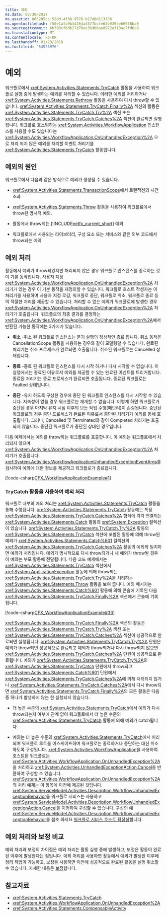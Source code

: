 ```yaml
---
title: 예외
ms.date: 03/30/2017
ms.assetid: 065205cc-52dd-4f30-9578-b17d8d113136
ms.openlocfilehash: f50e1afa9b1d264a4577bcfe62e939ee669f8ba0
ms.sourcegitcommit: 6b308cf6d627d78ee36dbbae8972a310ac7fd6c8
ms.translationtype: MT
ms.contentlocale: ko-KR
ms.lasthandoff: 01/23/2019
ms.locfileid: "54523976"
---
```

# <a name="exceptions"></a>예외
워크플로에서 <xref:System.Activities.Statements.TryCatch> 활동을 사용하여 워크플로 실행 중에 발생하는 예외를 처리할 수 있습니다. 이러한 예외를 처리하거나 <xref:System.Activities.Statements.Rethrow> 활동을 사용하여 다시 throw할 수 있습니다. <xref:System.Activities.Statements.TryCatch.Finally%2A> 섹션의 활동은 <xref:System.Activities.Statements.TryCatch.Try%2A> 섹션 또는 <xref:System.Activities.Statements.TryCatch.Catches%2A> 섹션이 완료되면 실행됩니다. 워크플로 호스팅하는 <xref:System.Activities.WorkflowApplication> 인스턴스를 사용할 수도 있습니다는 <xref:System.Activities.WorkflowApplication.OnUnhandledException%2A> 으로 처리 되지 않은 예외를 처리할 이벤트 처리기를 <xref:System.Activities.Statements.TryCatch> 활동입니다.  
  
## <a name="causes-of-exceptions"></a>예외의 원인  
 워크플로에서 다음과 같은 방식으로 예외가 생성될 수 있습니다.  
  
-   <xref:System.Activities.Statements.TransactionScope>에서 트랜잭션의 시간 초과  
  
-   <xref:System.Activities.Statements.Throw> 활동을 사용하여 워크플로에서 throw된 명시적 예외.  
  
-   활동에서 throw되는 [!INCLUDE[netfx_current_short](../../../includes/netfx-current-short-md.md)] 예외  
  
-   워크플로에서 사용되는 라이브러리, 구성 요소 또는 서비스와 같은 외부 코드에서 throw되는 예외  
  
## <a name="handling-exceptions"></a>예외 처리  
 활동에서 예외가 throw되었지만 처리되지 않은 경우 워크플로 인스턴스를 종료하는 것이 기본 동작입니다. 사용자 지정 <xref:System.Activities.WorkflowApplication.OnUnhandledException%2A> 처리기가 있는 경우 이 기본 동작을 재정의할 수 있습니다. 워크플로 호스트 작성자는 이 처리기를 사용하여 사용자 지정 로깅, 워크플로 중단, 워크플로 취소, 워크플로 종료 등의 적절한 처리를 제공할 수 있습니다.  처리할 수 없는 예외가 워크플로에 발생한 경우 <xref:System.Activities.WorkflowApplication.OnUnhandledException%2A> 처리기가 호출됩니다. 워크플로의 최종 결과를 결정하는 <xref:System.Activities.WorkflowApplication.OnUnhandledException%2A>에서 반환된 가능한 동작에는 3가지가 있습니다.  
  
-   **취소** -취소 된 워크플로 인스턴스는 분기 실행의 정상적인 종료 합니다. 취소 동작은 CancellationScope 활동을 사용하는 경우와 같이 모델링할 수 있습니다. 완료된 처리기는 취소 프로세스가 완료되면 호출됩니다. 취소된 워크플로는 Cancelled 상태입니다.  
  
-   **종료** -종료 된 워크플로 인스턴스를 다시 시작 하거나 다시 시작할 수 없습니다.  이 실행에서는 종료된 이유로서 예외를 제공할 수 있는 완료된 이벤트를 트리거합니다. 종료된 처리기는 종료 프로세스가 완료되면 호출됩니다. 종료된 워크플로는 Faulted 상태입니다.  
  
-   **중단** -유지 하도록 구성한 경우에 중단 된 워크플로 인스턴스를 다시 시작할 수 있습니다.  지속성이 없을 경우 워크플로는 재개할 수 없습니다.  이렇게 하면 워크플로가 중단된 경우 마지막 유지 시점 이후의 모든 작업 수행(메모리)이 손실됩니다. 중단된 워크플로의 경우 중단 프로세스가 완료된 이유로서 중단된 처리기가 예외를 통해 호출됩니다. 그러나, Cancelled 및 Terminated와 같이 Completed 처리기는 호출되지 않습니다. 중단된 워크플로가 중단된 상태인 경우입니다.  
  
 다음 예제에서는 예외를 throw하는 워크플로를 호출합니다. 이 예외는 워크플로에서 처리되지 않으며 <xref:System.Activities.WorkflowApplication.OnUnhandledException%2A> 처리기가 호출됩니다. <xref:System.Activities.WorkflowApplicationUnhandledExceptionEventArgs>를 검사하여 예외에 대한 정보를 제공하고 워크플로가 종료됩니다.  
  
 [!code-csharp[CFX_WorkflowApplicationExample#1](../../../samples/snippets/csharp/VS_Snippets_CFX/cfx_workflowapplicationexample/cs/program.cs#1)]  
  
### <a name="handling-exceptions-with-the-trycatch-activity"></a>TryCatch 활동을 사용하여 예외 처리  
 워크플로 내부의 예외 처리는 <xref:System.Activities.Statements.TryCatch> 활동을 통해 수행됩니다. <xref:System.Activities.Statements.TryCatch> 활동에는 특정 <xref:System.Activities.Statements.TryCatch.Catches%2A> 형식에 각각 연결되는 <xref:System.Activities.Statements.Catch> 활동의 <xref:System.Exception> 컬렉션이 있습니다. <xref:System.Activities.Statements.TryCatch.Try%2A> 활동의 <xref:System.Activities.Statements.TryCatch> 섹션에 포함된 활동에 의해 throw된 예외가 <xref:System.Activities.Statements.Catch%601> 컬렉션의 <xref:System.Activities.Statements.TryCatch.Catches%2A> 활동의 예외와 일치하면 예외가 처리됩니다. 예외가 명시적으로 다시 throw되거나 새 예외가 throw될 경우 이 예외는 부모 활동에 전달됩니다. 다음 코드 예제에서는 <xref:System.Activities.Statements.TryCatch> 섹션에서 <xref:System.ApplicationException> 활동에 의해 throw되는 <xref:System.Activities.Statements.TryCatch.Try%2A>을 처리하는 <xref:System.Activities.Statements.Throw> 활동을 보여 줍니다. 예외 메시지는 <xref:System.Activities.Statements.Catch%601> 활동에 의해 콘솔에 기록된 다음 <xref:System.Activities.Statements.TryCatch.Finally%2A> 섹션에서 콘솔에 기록됩니다.  
  
 [!code-csharp[CFX_WorkflowApplicationExample#33](../../../samples/snippets/csharp/VS_Snippets_CFX/cfx_workflowapplicationexample/cs/program.cs#33)]  
  
 <xref:System.Activities.Statements.TryCatch.Finally%2A> 섹션의 활동은 <xref:System.Activities.Statements.TryCatch.Try%2A> 섹션 또는 <xref:System.Activities.Statements.TryCatch.Catches%2A> 섹션이 성공적으로 완료되면 실행됩니다. <xref:System.Activities.Statements.TryCatch.Try%2A> 단원은 예외가 throw되면 성공적으로 완료되고 예외가 throw되거나 다시 throw되지 않으면 <xref:System.Activities.Statements.TryCatch.Catches%2A> 단원이 성공적으로 완료됩니다. 예외가 <xref:System.Activities.Statements.TryCatch.Try%2A>의 <xref:System.Activities.Statements.TryCatch> 단원에서 throw되고 <xref:System.Activities.Statements.Catch%601> 단원에서 <xref:System.Activities.Statements.TryCatch.Catches%2A>에 의해 처리되지 않거나 <xref:System.Activities.Statements.TryCatch.Catches%2A>에서 다시 throw되면 <xref:System.Activities.Statements.TryCatch.Finally%2A>의 모든 활동은 다음 중 하나가 발생하지 않는 한 실행되지 않습니다.  
  
-   더 높은 수준의 <xref:System.Activities.Statements.TryCatch>에서 예외가 다시 throw되는지 여부에 관계 없이 워크플로에서 더 높은 수준의 <xref:System.Activities.Statements.TryCatch> 활동에 의해 예외가 catch됩니다.  
  
-   예외는 더 높은 수준의 <xref:System.Activities.Statements.TryCatch>에서 처리되며 워크플로 루트를 이스케이프하며 워크플로는 종료하거나 중단하는 대신 취소하도록 구성됩니다. <xref:System.Activities.WorkflowApplication>을 사용하여 호스트된 워크플로는 <xref:System.Activities.WorkflowApplication.OnUnhandledException%2A>을 처리하고 <xref:System.Activities.UnhandledExceptionAction.Cancel>을 반환하여 구성할 수 있습니다. <xref:System.Activities.WorkflowApplication.OnUnhandledException%2A>의 처리 예제는 이 항목에 이전에 제공된 것입니다. <xref:System.ServiceModel.Activities.Description.WorkflowUnhandledExceptionBehavior>을 워크플로 서비스는 사용하고 <xref:System.ServiceModel.Activities.Description.WorkflowUnhandledExceptionAction.Cancel>을 지정하여 구성할 수 있습니다. 구성의 예 <xref:System.ServiceModel.Activities.Description.WorkflowUnhandledExceptionBehavior>를 참조 하세요 [워크플로 서비스 호스트 확장성](../../../docs/framework/wcf/feature-details/workflow-service-host-extensibility.md)합니다.  
  
## <a name="exception-handling-versus-compensation"></a>예외 처리와 보정 비교  
 예외 처리와 보정의 차이점은 예외 처리는 활동 실행 중에 발생하고, 보정은 활동이 완료된 이후에 발생한다는 점입니다. 예외 처리를 사용하면 활동에서 예외가 발생한 이후에 정리 작업이 가능하고, 보정을 사용하면 이전에 성공적으로 완료된 활동을 실행 취소할 수 있습니다. 자세한 내용은 [보정](../../../docs/framework/windows-workflow-foundation/compensation.md)합니다.  
  
## <a name="see-also"></a>참고자료
- <xref:System.Activities.Statements.TryCatch>
- <xref:System.Activities.WorkflowApplication.OnUnhandledException%2A>
- <xref:System.Activities.Statements.CompensableActivity>
